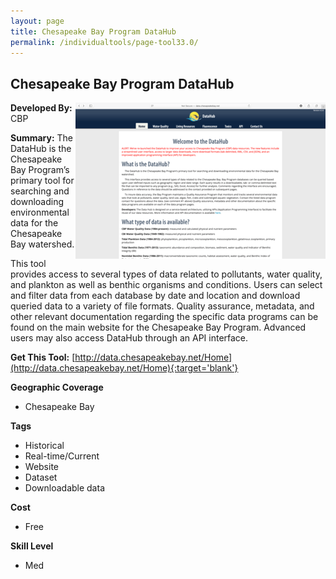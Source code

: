 ```yaml
---
layout: page
title: Chesapeake Bay Program DataHub
permalink: /individualtools/page-tool33.0/
---
```

## Chesapeake Bay Program DataHub

<img src="/images/scaled_250_400/TOOLID_33.0_ScreenCapture-1.png" style="max-height:250px;max-width:400;" align="right"/>

**Developed By:** CBP

**Summary:** The DataHub is the Chesapeake Bay Program’s primary tool for searching and downloading environmental data for the Chesapeake Bay watershed.

This tool provides access to several types of data related to pollutants, water quality, and plankton as well as benthic organisms and conditions. Users can select and filter data from each database by date and location and download queried data to a variety of file formats. Quality assurance, metadata, and other relevant documentation regarding the specific data programs can be found on the main website for the Chesapeake Bay Program. Advanced users may also access DataHub through an API interface. 




**Get This Tool:** [http://data.chesapeakebay.net/Home](http://data.chesapeakebay.net/Home){:target='blank'}

**Geographic Coverage**

* Chesapeake Bay

**Tags**

*  Historical
*  Real-time/Current
*  Website
*  Dataset
*  Downloadable data

**Cost**

* Free

**Skill Level**

* Med
